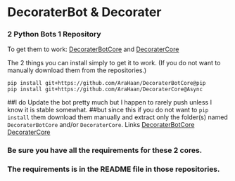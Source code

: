 # DecoraterBot & Decorater
### 2 Python Bots 1 Repository

To get them to work:
[DecoraterBotCore](https://github.com/AraHaan/DecoraterBotCore/) and [DecoraterCore](https://github.com/AraHaan/DecoraterCore/)

The 2 things you can install simply to get it to work. (If you do not want to manually download them from the repositories.)

    pip install git+https://github.com/AraHaan/DecoraterBotCore@pip
    pip install git+https://github.com/AraHaan/DecoraterCore@Async

##I do Update the bot pretty much but I happen to rarely push unless I know it is stable somewhat.
##but since this if you do not want to ``pip install`` them download them manually and extract only the folder(s) named ``DecoraterBotCore`` and/or ``DecoraterCore``.
Links
[DecoraterBotCore](https://github.com/AraHaan/DecoraterBotCore/tree/Async)
[DecoraterCore](https://github.com/AraHaan/DecoraterCore/tree/Async)

### Be sure you have all the requirements for these 2 cores.
### The requirements is in the README file in those repositories.
